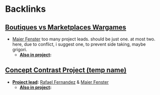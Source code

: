 
# Backlinks
## [Boutiques vs Marketplaces Wargames](<Boutiques vs Marketplaces Wargames.md>)
- [Maier Fenster](<Maier Fenster.md>) too many project leads. should be just one. at most two. here, due to conflict, i suggest one, to prevent side taking, maybe grigori.
    - **[Also in project](<Also in project.md>):**

## [Concept Contrast Project (temp name)](<Concept Contrast Project (temp name).md>)
- **[Project lead](<Project lead.md>):** [Rafael Fernandez](<Rafael Fernandez.md>) & [Maier Fenster](<Maier Fenster.md>)
    - **[Also in project](<Also in project.md>):**

